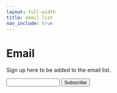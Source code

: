 ```yaml
---
layout: full-width
title: email list
nav_include: true
---
```


# Email

Sign up here to be added to the email list.

<form 
    action="https://tinyletter.com/SerializedCivil" 
    method="post" 
    target="popupwindow" 
    onsubmit="window.open('https://tinyletter.com/SerializedCivil', 'popupwindow', 'scrollbars=yes,width=800,height=600');return true">
    <p><input type="text" style="width:140px" name="email" id="tlemail" />
    <input type="hidden" value="1" name="embed"/>
    <input type="submit" value="Subscribe" /></p>
</form>
        